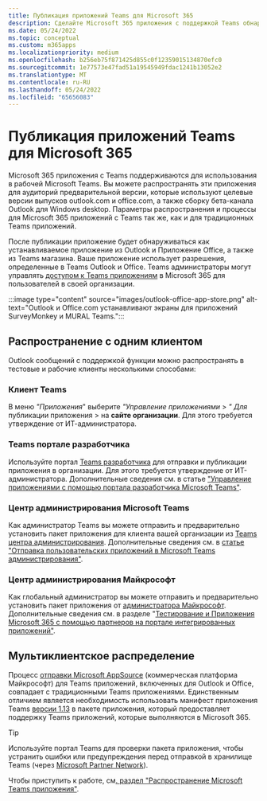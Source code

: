```yaml
---
title: Публикация приложений Teams для Microsoft 365
description: Сделайте Microsoft 365 приложения с поддержкой Teams обнаруживаемыми пользователями в Teams, Outlook и Office
ms.date: 05/24/2022
ms.topic: conceptual
ms.custom: m365apps
ms.localizationpriority: medium
ms.openlocfilehash: b256eb75f871425d855c0f12359015134870efc0
ms.sourcegitcommit: 1e77573e47fad51a19545949fdac1241b13052e2
ms.translationtype: MT
ms.contentlocale: ru-RU
ms.lasthandoff: 05/24/2022
ms.locfileid: "65656083"
---
```

# <a name="publish-teams-apps-for-microsoft-365"></a>Публикация приложений Teams для Microsoft 365

Microsoft 365 приложения с Teams поддерживаются для использования в рабочей Microsoft Teams. Вы можете распространять эти приложения для аудиторий предварительной версии,  которые используют целевые версии выпусков outlook.com и office.com, а также сборку бета-канала  Outlook для Windows desktop. Параметры распространения и процессы для Microsoft 365 приложений с Teams так же, как и для традиционных Teams приложений.

После публикации приложение будет обнаруживаться как устанавливаемое приложение из Outlook и Приложение Office, а также из Teams магазина. Ваше приложение использует разрешения, определенные в Teams Outlook и Office. Teams администраторы могут управлять [доступом к Teams приложениям](/MicrosoftTeams/manage-third-party-teams-apps) в Microsoft 365 для пользователей в своей организации.

:::image type="content" source="images/outlook-office-app-store.png" alt-text="Outlook и Office.com устанавливают экраны для приложений SurveyMonkey и MURAL Teams.":::

## <a name="single-tenant-distribution"></a>Распространение с одним клиентом

Outlook сообщений с поддержкой функции можно распространять в тестовые и рабочие клиенты несколькими способами:

### <a name="teams-client"></a>Клиент Teams

В меню *"Приложения*" выберите *"Управление приложениями* > *" Для* публикации приложения  >  на **сайте организации**. Для этого требуется утверждение от ИТ-администратора.

### <a name="teams-developer-portal"></a>Teams портале разработчика

Используйте портал [Teams разработчика](https://dev.teams.microsoft.com/) для отправки и публикации приложения в организации. Для этого требуется утверждение от ИТ-администратора. Дополнительные сведения см. в статье ["Управление приложениями с помощью портала разработчика Microsoft Teams"](../concepts/build-and-test/teams-developer-portal.md).

### <a name="microsoft-teams-admin-center"></a>Центр администрирования Microsoft Teams

Как администратор Teams вы можете отправить и предварительно установить пакет приложения для клиента вашей организации из [Teams центра администрирования](https://admin.teams.microsoft.com/). Дополнительные сведения см. в [статье "Отправка пользовательских приложений в Microsoft Teams администрирования"](/MicrosoftTeams/upload-custom-apps).

### <a name="microsoft-admin-center"></a>Центр администрирования Майкрософт

Как глобальный администратор вы можете отправить и предварительно установить пакет приложения от [администратора Майкрософт](https://admin.microsoft.com/). Дополнительные сведения см. в разделе "[Тестирование и Приложения Microsoft 365 с помощью партнеров на портале интегрированных приложений"](/microsoft-365/admin/manage/test-and-deploy-microsoft-365-apps).

## <a name="multitenant-distribution"></a>Мультиклиентское распределение

Процесс [отправки Microsoft AppSource](https://appsource.microsoft.com/) (коммерческая платформа Майкрософт) для Teams приложений, включенных для Outlook и Office, совпадает с традиционными Teams приложениями. Единственным отличием является необходимость использовать манифест приложения Teams [версии 1.13](../tabs/how-to/using-teams-client-sdk.md) в пакете приложения, который предоставляет поддержку Teams приложений, которые выполняются в Microsoft 365.

> [!TIP]
> Используйте портал Teams для проверки пакета приложения[](https://dev.teams.microsoft.com/validation), чтобы устранить ошибки или предупреждения перед отправкой в хранилище Teams (через [Microsoft Partner Network](https://partner.microsoft.com/)).

Чтобы приступить к работе, см[. раздел "Распространение Microsoft Teams приложения"](../concepts/deploy-and-publish/apps-publish-overview.md).
